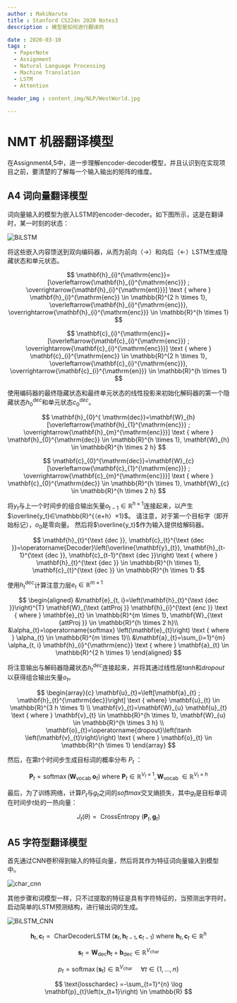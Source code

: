 ```yaml
---
author : MakiNaruto
title : Stanford CS224n 2020 Notes3
description : 模型是如何进行翻译的

date : 2020-03-10
tags : 
  - PaperNote
  - Assignment
  - Natural Language Processing
  - Machine Translation
  - LSTM
  - Attention
  
header_img : content_img/NLP/WestWorld.jpg

---
```



# NMT  机器翻译模型

在Assignment4,5中，进一步理解encoder-decoder模型，并且认识到在实现项目之前，要清楚的了解每一个输入输出的矩阵的维度。

## A4 词向量翻译模型

词向量输入的模型为嵌入LSTM的encoder-decoder。如下图所示，这是在翻译时，某一时刻的状态：

![BiLSTM](/content_img/NLP/CS224N-03/model1.jpeg)



将这些嵌入内容馈送到双向编码器，从而为前向（→）和向后（←）LSTM生成隐藏状态和单元状态。

$$
\mathbf{h}_{i}^{\mathrm{enc}}=[\overleftarrow{\mathbf{h}_{i}^{\mathrm{enc}}} ; \overrightarrow{\mathbf{h}_{i}^{\mathrm{ent}}}] \text { where } \mathbf{h}_{i}^{\mathrm{enc}} \in \mathbb{R}^{2 h \times 1}, \overleftarrow{\mathbf{h}_{i}^{\mathrm{enc}}}, \overrightarrow{\mathbf{h}_{i}^{\mathrm{enc}}} \in \mathbb{R}^{h \times 1}
$$

$$
\mathbf{c}_{i}^{\mathrm{enc}}=[\overleftarrow{\mathbf{c}_{i}^{\mathrm{enc}}} ; \overrightarrow{\mathbf{c}_{i}^{\mathrm{enc}}}] \text { where } \mathbf{c}_{i}^{\mathrm{enc}} \in \mathbb{R}^{2 h \times 1}, \overleftarrow{\mathbf{c}_{i}^{\mathrm{enc}}}, \overrightarrow{\mathbf{c}_{i}^{\mathrm{en}}} \in \mathbb{R}^{h \times 1}
$$

使用编码器的最终隐藏状态和最终单元状态的线性投影来初始化解码器的第一个隐藏状态$h_{0}^{dec}$和单元状态$c_{0}^{dec}$。

$$
\mathbf{h}_{0}^{ \mathrm{dec}}=\mathbf{W}_{h}[\overleftarrow{\mathbf{h}_{1}^{\mathrm{enc}}} ; \overrightarrow{\mathbf{h}_{m}^{\mathrm{enc}}}] \text { where } \mathbf{h}_{0}^{\mathrm{dec}} \in \mathbb{R}^{h \times 1}, \mathbf{W}_{h} \in \mathbb{R}^{h \times 2 h}
$$

$$
\mathbf{c}_{0}^{\mathrm{dec}}=\mathbf{W}_{c}[\overleftarrow{\mathbf{c}_{1}^{\mathrm{enc}}} ; \overrightarrow{\mathbf{c}_{m}^{\mathrm{enc}}}] \text { where } \mathbf{c}_{0}^{\mathrm{dec}} \in \mathbb{R}^{h \times 1}, \mathbf{W}_{c} \in \mathbb{R}^{h \times 2 h}
$$

将$y_t$与上一个时间步的组合输出矢量$o_{t-1}∈\mathbb{R}^{h×1}$连接起来，以产生$\overline{y_t}∈\mathbb{R}^{（e+h）×1}$。 请注意，对于第一个目标字（即开始标记），$o_0$是零向量。 然后将$\overline{y_t}$作为输入提供给解码器。

$$
\mathbf{h}_{t}^{\text {dec }}, \mathbf{c}_{t}^{\text {dec }}=\operatorname{Decoder}\left(\overline{\mathbf{y}_{t}}, \mathbf{h}_{t-1}^{\text {dec }}, \mathbf{c}_{t-1}^{\text {dec }}\right) \text { where } \mathbf{h}_{t}^{\text {dec }} \in \mathbb{R}^{h \times 1}, \mathbf{c}_{t}^{\text {dec }} \in \mathbb{R}^{h \times 1}
$$

使用$h_{t}^{dec}$计算注意力层$e_t \in \mathbb{R}^{m×1}$

$$
\begin{aligned}
&\mathbf{e}_{t, i}=\left(\mathbf{h}_{t}^{\text {dec }}\right)^{T} \mathbf{W}_{\text {attProj }} \mathbf{h}_{i}^{\text {enc }} \text { where } \mathbf{e}_{t} \in \mathbb{R}^{m \times 1}, \mathbf{W}_{\text {attProj }} \in \mathbb{R}^{h \times 2 h}\\
&\alpha_{t}=\operatorname{softmax} \left(\mathbf{e}_{t}\right) \text { where } \alpha_{t} \in \mathbb{R}^{m \times 1}\\
&\mathbf{a}_{t}=\sum_{i=1}^{m} \alpha_{t, i} \mathbf{h}_{i}^{\mathrm{enc}} \text { where } \mathbf{a}_{t} \in \mathbb{R}^{2 h \times 1}
\end{aligned}
$$

将注意输出与解码器隐藏状态$h^{dec}_t$连接起来，并将其通过线性层$tanh$和$dropout$以获得组合输出矢量$o_t$。

$$
\begin{array}{c}
\mathbf{u}_{t}=\left[\mathbf{a}_{t} ; \mathbf{h}_{t}^{\mathrm{dec}}\right] \text { where} \mathbf{u}_{t} \in \mathbb{R}^{3 h \times 1} \\
\mathbf{v}_{t}=\mathbf{W}_{u} \mathbf{u}_{t} \text { where } \mathbf{v}_{t} \in \mathbb{R}^{h \times 1}, \mathbf{W}_{u} \in \mathbb{R}^{h \times 3 h} \\
\mathbf{o}_{t}=\operatorname{dropout}\left(\tanh \left(\mathbf{v}_{t}\right)\right) \text { where } \mathbf{o}_{t} \in \mathbb{R}^{h \times 1}
\end{array}
$$

然后，在第t个时间步生成目标词的概率分布 $P_t$ ：

$$
\mathbf{P}_{t}=\operatorname{softmax}\left(\mathbf{W}_{\text {vocab }} \mathbf{o}_{t}\right) \text { where } \mathbf{P}_{t} \in \mathbb{R}^{V_{t} \times 1}, \mathbf{W}_{\text {vocab }} \in \mathbb{R}^{V_{t} \times h}
$$

最后，为了训练网络，计算$P_t$与$g_t$之间的$softmax$交叉熵损失，其中$g_t$是目标单词在时间步$t$处的一热向量：

$$
J_{t}(\theta)=\text { CrossEntropy }\left(\mathbf{P}_{t}, \mathbf{g}_{t}\right)
$$

## A5 字符型翻译模型

首先通过CNN卷积得到输入的特征向量，然后将其作为特征词向量输入到模型中。

![char_cnn](/content_img/NLP/CS224N-03/char_cnn.png)


其他步骤和词模型一样，只不过提取的特征是具有字符特征的，当预测出<UNK>字符时，启动简单的LSTM预测结构，进行输出词的生成。

![BiLSTM_CNN](/content_img/NLP/CS224N-03/model2.jpeg)

$$
\mathbf{h}_{t}, \mathbf{c}_{t}=\text { CharDecoderLSTM }\left(\mathbf{x}_{t}, \mathbf{h}_{t-1}, \mathbf{c}_{t-1}\right) \text { where } \mathbf{h}_{t}, \mathbf{c}_{t} \in \mathbb{R}^{h}
$$

$$
\mathbf{s}_{t}=\mathbf{W}_{\mathrm{dec}} \mathbf{h}_{t}+\mathbf{b}_{\mathrm{dec}} \in \mathbb{R}^{V_{\text {char }}}
$$

$$
{p}_{t} =\operatorname{softmax}\left(\mathbf{s}_{t}\right) \in \mathbb{R}^{V_{\text {char }}} \quad \forall t \in\{1, \ldots, n\}
$$

$$
\text{losschardec} =-\sum_{t=1}^{n} \log \mathbf{p}_{t}\left(x_{t+1}\right) \in \mathbb{R}
$$